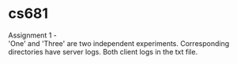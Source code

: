 # cs681

Assignment 1 -    
'One' and 'Three' are two independent experiments.
Corresponding directories have server logs. 
Both client logs in the txt file. 